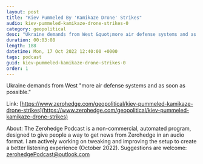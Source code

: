 ```yaml
---
layout: post
title: "Kiev Pummeled By 'Kamikaze Drone' Strikes"
audio: kiev-pummeled-kamikaze-drone-strikes-0
category: geopolitical
desc: "Ukraine demands from West &quot;more air defense systems and as soon as possible.&quot;"
duration: 00:03:08
length: 188
datetime: Mon, 17 Oct 2022 12:40:00 +0000
tags: podcast
guid: kiev-pummeled-kamikaze-drone-strikes-0
order: 1
---
```

Ukraine demands from West &quot;more air defense systems and as soon as possible.&quot;

Link: [https://www.zerohedge.com/geopolitical/kiev-pummeled-kamikaze-drone-strikes](https://www.zerohedge.com/geopolitical/kiev-pummeled-kamikaze-drone-strikes)

About: The Zerohedge Podcast is a non-commercial, automated program, designed to give people a way to get news from Zerohedge in an audio format.  I am actively working on tweaking and improving the setup to create a better listening experience (October 2022).  Suggestions are welcome: [zerohedgePodcast@outlook.com](mailto:zerohedgePodcast@outlook.com)